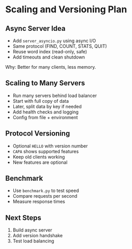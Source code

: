 # Scaling and Versioning Plan

## Async Server Idea

- Add `server_asyncio.py` using async I/O
- Same protocol (FIND, COUNT, STATS, QUIT)
- Reuse word index (read-only, safe)
- Add timeouts and clean shutdown

Why: Better for many clients, less memory.

## Scaling to Many Servers

- Run many servers behind load balancer
- Start with full copy of data
- Later, split data by key if needed
- Add health checks and logging
- Config from file + environment

## Protocol Versioning

- Optional `HELLO` with version number
- `CAPA` shows supported features
- Keep old clients working
- New features are optional

## Benchmark

- Use `benchmark.py` to test speed
- Compare requests per second
- Measure response times

## Next Steps

1. Build async server
2. Add version handshake
3. Test load balancing
